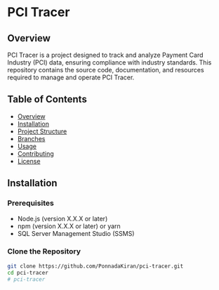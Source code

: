 # PCI Tracer

## Overview
PCI Tracer is a project designed to track and analyze Payment Card Industry (PCI) data, ensuring compliance with industry standards. This repository contains the source code, documentation, and resources required to manage and operate PCI Tracer.

## Table of Contents
- [Overview](#overview)
- [Installation](#installation)
- [Project Structure](#project-structure)
- [Branches](#branches)
- [Usage](#usage)
- [Contributing](#contributing)
- [License](#license)

## Installation

### Prerequisites
- Node.js (version X.X.X or later)
- npm (version X.X.X or later) or yarn
- SQL Server Management Studio (SSMS)

### Clone the Repository
```bash
git clone https://github.com/PonnadaKiran/pci-tracer.git
cd pci-tracer
# pci-tracer
